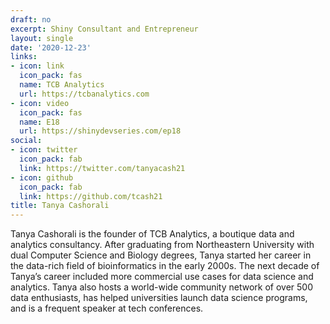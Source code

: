 ```yaml
---
draft: no
excerpt: Shiny Consultant and Entrepreneur
layout: single
date: '2020-12-23'
links:
- icon: link
  icon_pack: fas
  name: TCB Analytics
  url: https://tcbanalytics.com
- icon: video
  icon_pack: fas
  name: E18
  url: https://shinydevseries.com/ep18
social:
- icon: twitter
  icon_pack: fab
  link: https://twitter.com/tanyacash21
- icon: github
  icon_pack: fab
  link: https://github.com/tcash21
title: Tanya Cashorali
---
```


Tanya Cashorali is the founder of TCB Analytics, a boutique data and analytics consultancy. After graduating from Northeastern University with dual Computer Science and Biology degrees, Tanya started her career in the data-rich field of bioinformatics in the early 2000s. The next decade of Tanya’s career included more commercial use cases for data science and analytics. Tanya also hosts a world-wide community network of over 500 data enthusiasts, has helped universities launch data science programs, and is a frequent speaker at tech conferences.
